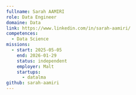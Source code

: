 ```yaml
---
fullname: Sarah AAMIRI
role: Data Engineer
domaine: Data
link: https://www.linkedin.com/in/sarah-aamiri/
competences:
  - Data Science
missions:
  - start: 2025-05-05
    end: 2026-01-29
    status: independent
    employer: Malt
    startups:
      - datalma
github: sarah-aamiri
---
```


